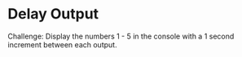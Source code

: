 # Delay Output

Challenge:
Display the numbers 1 - 5 in the console with a 1 second increment between each output.